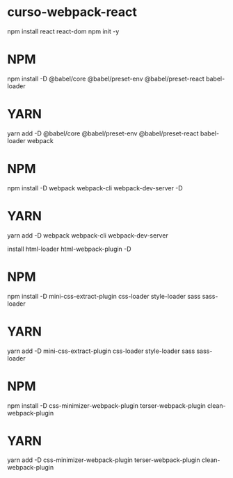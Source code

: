 # curso-webpack-react

npm install react react-dom
npm init -y

# NPM
npm install -D @babel/core @babel/preset-env @babel/preset-react babel-loader
# YARN
yarn add -D @babel/core @babel/preset-env @babel/preset-react babel-loader
webpack

# NPM
npm install -D webpack webpack-cli webpack-dev-server -D
# YARN
yarn add -D webpack webpack-cli webpack-dev-server


install html-loader html-webpack-plugin -D

# NPM
npm install -D mini-css-extract-plugin css-loader style-loader sass sass-loader
# YARN
yarn add -D mini-css-extract-plugin css-loader style-loader sass sass-loader

# NPM
npm install -D css-minimizer-webpack-plugin terser-webpack-plugin clean-webpack-plugin
# YARN
yarn add -D css-minimizer-webpack-plugin terser-webpack-plugin clean-webpack-plugin
